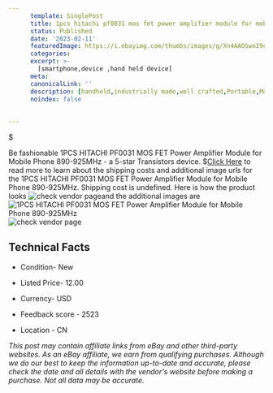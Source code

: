 ```yaml
---
      template: SinglePost
      title: 1pcs hitachi pf0031 mos fet power amplifier module for mobile phone 890 925mhz
      status: Published
      date: '2023-02-11'
      featuredImage: https://i.ebayimg.com/thumbs/images/g/Xn4AAOSwnI9ckJ4l/s-l225.jpg
      categories: 
      excerpt: >-
        [smartphone,device ,hand held device]
      meta:
      canonicalLink: ''
      description: [handheld,industrially made,well crafted,Portable,Mobile,Compact,Convenient,Lightweight,Maneuverable,Man-portable,Miniature,Carriable,Hand-held,Light,Holdable,Transportable,Mobile device,Pocket-sized,On-the-go,Wireless,Cordless,Compact size,Convenient size, smartphone,device ,hand held device]
      noindex: false
      
        
---
```

$

Be fashionable 1PCS HITACHI PF0031 MOS FET Power Amplifier Module for Mobile Phone 890-925MHz - a 5-star Transistors device.
$[Click Here](https://www.ebay.com/itm/134418687547?hash=item1f4bfa663b%3Ag%3AXn4AAOSwnI9ckJ4l&amdata=enc%3AAQAHAAAA4K2IbYIL358BZLnuZ2mH6Oim47%2B9WBj5PU1a4gg26B0nMBq%2BplWj6Wp9HiYT8v9%2B71o%2B6ePQTFq2jVJiBoMUfrZmwkwl3%2FrZ%2BMBTNC3KKAlFBdxBvpbr%2BktoULnepeC0ly5zdM7Uzfyf9vzO8srkaoKywvBVtI6hLnXAwkDMQnFBUPkctpcAe5qUHiOollGrQjECzSwXGQPrWK4YtuSk5xNssi4czjMQG6vPL0t%2BEBBY3Z9FbbqbJDy%2FUCLMfH5MjNYT2%2FfvHxar66Wo1hSrEqHhbmXsD8%2B%2FyWl%2F16DQN8sE&mkevt=1&mkcid=1&mkrid=711-53200-19255-0&campid=%253CePNCampaignId%253E&customid=%253CreferenceId%253E&toolid=10049) to read more to learn about the shipping costs and additional image urls for the 1PCS HITACHI PF0031 MOS FET Power Amplifier Module for Mobile Phone 890-925MHz. Shipping cost is undefined. Here is how the product looks ![check vendor page](https://i.ebayimg.com/thumbs/images/g/Xn4AAOSwnI9ckJ4l/s-l225.jpg)and the additional images are![1PCS HITACHI PF0031 MOS FET Power Amplifier Module for Mobile Phone 890-925MHz](https://i.ebayimg.com/images/g/Xn4AAOSwnI9ckJ4l/s-l1200.jpg)![check vendor page](https://origin-galleryplus.ebayimg.com/ws/web/134418687547_2_0_1/225x225.jpg,https://origin-galleryplus.ebayimg.com/ws/web/134418687547_3_0_1/225x225.jpg)



 ## Technical Facts 



     
      

 - Condition- New 


      

 - Listed Price- 12.00 


      

 - Currency- USD 


      

 - Feedback score - 2523 


      

 - Location - CN 


      
      

 *_This post may contain affiliate links from eBay and other third-party websites. As an eBay affiliate, we earn from qualifying purchases. Although we do our best to keep the information up-to-date and accurate, please check the date and all details with the vendor's website before making a purchase. Not all data may be accurate._*






